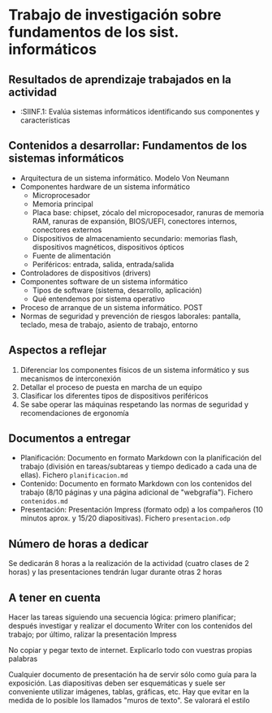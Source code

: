 # Trabajo de investigación sobre fundamentos de los sist. informáticos

## Resultados de aprendizaje trabajados en la actividad

- :SIINF.1: Evalúa sistemas informáticos identificando sus componentes y
  características

## Contenidos a desarrollar: Fundamentos de los sistemas informáticos

- Arquitectura de un sistema informático. Modelo Von Neumann
- Componentes hardware de un sistema informático
  - Microprocesador
  - Memoria principal
  - Placa base: chipset, zócalo del micropocesador, ranuras de memoria
  RAM, ranuras de expansión, BIOS/UEFI, conectores internos, conectores
  externos
  - Dispositivos de almacenamiento secundario: memorias flash,
  dispositivos magnéticos, dispositivos ópticos
  - Fuente de alimentación
  - Periféricos: entrada, salida, entrada/salida
- Controladores de dispositivos (drivers)
- Componentes software de un sistema informático
  - Tipos de software (sistema, desarrollo, aplicación)
  - Qué entendemos por sistema operativo
- Proceso de arranque de un sistema informático. POST
- Normas de seguridad y prevención de riesgos laborales: pantalla,
  teclado, mesa de trabajo, asiento de trabajo, entorno

## Aspectos a reflejar

1. Diferenciar los componentes físicos de un sistema informático y sus
   mecanismos de interconexión
2. Detallar el proceso de puesta en marcha de un equipo
3. Clasificar los diferentes tipos de dispositivos periféricos
4. Se sabe operar las máquinas respetando las normas de seguridad y
   recomendaciones de ergonomía

## Documentos a entregar

- Planificación: Documento en formato Markdown con la planificación del
  trabajo (división en tareas/subtareas y tiempo dedicado a cada una de
  ellas). Fichero `planificacion.md`
- Contenido: Documento en formato Markdown con los contenidos del
  trabajo (8/10 páginas y una página adicional de "webgrafía"). Fichero
  `contenidos.md`
- Presentación: Presentación Impress (formato odp) a los compañeros (10
  minutos aprox. y 15/20 diapositivas). Fichero `presentacion.odp`

## Número de horas a dedicar

Se dedicarán 8 horas a la realización de la actividad (cuatro clases de
2 horas) y las presentaciones tendrán lugar durante otras 2 horas

## A tener en cuenta

Hacer las tareas siguiendo una secuencia lógica: primero planificar;
después investigar y realizar el documento Writer con los contenidos del
trabajo; por último, ralizar la presentación Impress

No copiar y pegar texto de internet. Explicarlo todo con vuestras
propias palabras

Cualquier documento de presentación ha de servir sólo como guía para la
exposición. Las diapositivas deben ser esquemáticas y suele ser
conveniente utilizar imágenes, tablas, gráficas, etc. Hay que evitar en
la medida de lo posible los llamados "muros de texto". Se valorará el
estilo

